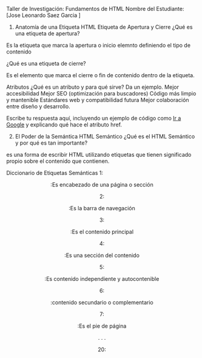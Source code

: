 Taller de Investigación: Fundamentos de HTML
Nombre del Estudiante: [Jose Leonardo Saez Garcia ]

1. Anatomía de una Etiqueta HTML
Etiqueta de Apertura y Cierre
¿Qué es una etiqueta de apertura?

 Es la etiqueta que marca la apertura o inicio elemnto definiendo el tipo de contenido 

¿Qué es una etiqueta de cierre?

Es el elemento que marca el cierre o fin de contenido dentro de la etiqueta.

Atributos
¿Qué es un atributo y para qué sirve? Da un ejemplo.
Mejor accesibilidad
Mejor SEO (optimización para buscadores)
Código más limpio y mantenible
Estándares web y compatibilidad futura
Mejor colaboración entre diseño y desarrollo.

Escribe tu respuesta aquí, incluyendo un ejemplo de código como <a href="https://www.mercadolibre.com.co/">Ir a Google</a> y explicando qué hace el atributo href.

2. El Poder de la Semántica
HTML Semántico
¿Qué es el HTML Semántico y por qué es tan importante?

es una forma de escribir HTML utilizando etiquetas que tienen significado propio sobre el contenido que contienen.

Diccionario de Etiquetas Semánticas
1: <header>:Es encabezado de una página o sección


2: <nav>:Es la barra de navegación


3: <main>:Es el contenido principal
 

4: <section>:Es una sección del contenido
 

5: <article>:Es contenido independiente y autocontenible
 

6: <aside>:contenido secundario o complementario
 

7: <footer>:Es el pie de página


.
.
.

20: 
